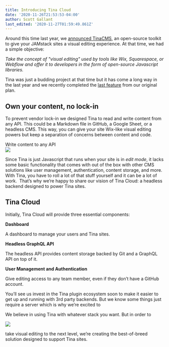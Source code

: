```yaml
---
title: Introducing Tina Cloud
date: '2020-11-26T21:53:53-04:00'
author: Scott Gallant
last_edited: '2020-11-27T01:59:49.861Z'
---
```

Around this time last year, we [announced TinaCMS](https://www.youtube.com/watch?v=iPDCmbaEF0Y), an open-source toolkit to give your JAMstack sites a visual editing experience. At that time, we had a simple objective:

_Take the concept of "visual editing" used by tools like Wix, Squarespace, or Webflow and offer it to developers in the form of open-source Javascript libraries._

Tina was just a budding project at that time but it has come a long way in the last year and we recently completed the [last feature](https://tina.io/blog/introducing-media-manager/) from our original plan.

## **Own your content, no lock-in**

To prevent vendor lock-in we designed Tina to read and write content from any API. This could be a Markdown file in GitHub, a Google Sheet, or a headless CMS. This way, you can give your site Wix-like visual editing powers but keep a separation of concerns between content and code.

Write content to any API  
![](/img/blog/tina-api-friendly.png)

Since Tina is just Javascript that runs when your site is in _edit mode_, it lacks some basic functionality that comes with out of the box with other CMS solutions like user management, authentication, content storage, and more.  With Tina, you have to roll a lot of that stuff yourself and it can be a lot of work.  That’s why we’re happy to share our vision of Tina Cloud: a headless backend designed to power Tina sites.

## **Tina Cloud**

Initially, Tina Cloud will provide three essential components:

**Dashboard**

A dashboard to manage your users and Tina sites.

**Headless GraphQL API**

The headless API provides content storage backed by Git and a GraphQL API on top of it.

**User Management and Authentication**

Give editing access to any team member, even if they don’t have a GitHub account.

You’ll see us invest in the Tina plugin ecosystem soon to make it easier to get up and running with 3rd party backends. But we know some things just require a server which is why we’re excited to

We believe in using Tina with whatever stack you want. But in order to

![](/img/blog/tina-cloud-backend.png)

take visual editing to the next level, we’re creating the best-of-breed solution designed to support Tina sites.